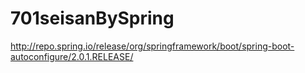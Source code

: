 # 701seisanBySpring
http://repo.spring.io/release/org/springframework/boot/spring-boot-autoconfigure/2.0.1.RELEASE/
